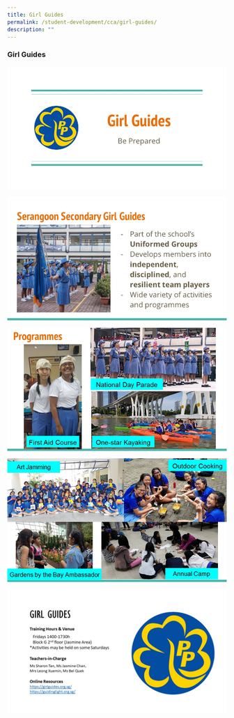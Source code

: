 ```yaml
---
title: Girl Guides
permalink: /student-development/cca/girl-guides/
description: ""
---
```


### Girl Guides

![](/images/Girl%20Guide%201.jpg)

![](/images/Girl%20Guide%202.jpg)

![](/images/Girl%20Guide%203.jpg)

![](/images/Girl%20Guide%204.jpg)

![](/images/GG.jpg)
